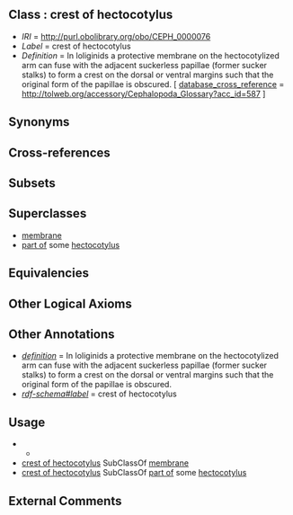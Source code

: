 
## Class : crest of hectocotylus

 * *IRI* = http://purl.obolibrary.org/obo/CEPH_0000076
 * *Label* = crest of hectocotylus
 * *Definition* = In loliginids a protective membrane on the hectocotylized arm can fuse with the adjacent suckerless papillae (former sucker stalks) to form a crest on the dorsal or ventral margins such that the original form of the papillae is obscured. [ [database_cross_reference](../../ef/oboInOwl#hasDbXref.md) = http://tolweb.org/accessory/Cephalopoda_Glossary?acc_id=587 ]

## Synonyms


## Cross-references


## Subsets


## Superclasses

 * [membrane](../../GO/20/GO_0016020.md)
 * [part of](../../BFO/50/BFO_0000050.md) some [hectocotylus](../../CEPH/30/CEPH_0000130.md)

## Equivalencies


## Other Logical Axioms


## Other Annotations

 * *[definition](../../IAO/15/IAO_0000115.md)* = In loliginids a protective membrane on the hectocotylized arm can fuse with the adjacent suckerless papillae (former sucker stalks) to form a crest on the dorsal or ventral margins such that the original form of the papillae is obscured.
 * *[rdf-schema#label](../../el/rdf-schema#label.md)* = crest of hectocotylus

## Usage

 * -
 * [crest of hectocotylus](../../CEPH/76/CEPH_0000076.md) SubClassOf [membrane](../../GO/20/GO_0016020.md)
 * [crest of hectocotylus](../../CEPH/76/CEPH_0000076.md) SubClassOf [part of](../../BFO/50/BFO_0000050.md) some [hectocotylus](../../CEPH/30/CEPH_0000130.md)

## External Comments

